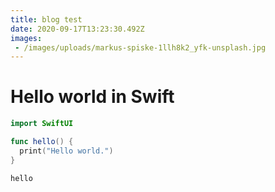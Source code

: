 ```yaml
---
title: blog test
date: 2020-09-17T13:23:30.492Z
images: 
 - /images/uploads/markus-spiske-1llh8k2_yfk-unsplash.jpg
---
```


# Hello world in Swift
```swift
import SwiftUI

func hello() {
  print("Hello world.")
}

hello

```
